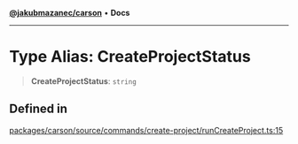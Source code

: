 [**@jakubmazanec/carson**](../README.md) • **Docs**

---

# Type Alias: CreateProjectStatus

> **CreateProjectStatus**: `string`

## Defined in

[packages/carson/source/commands/create-project/runCreateProject.ts:15](https://github.com/jakubmazanec/tools/blob/2afd81e4680434017b6f838733fd5ccd928cec42/packages/carson/source/commands/create-project/runCreateProject.ts#L15)
